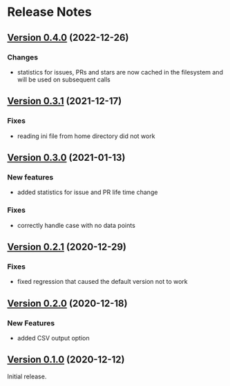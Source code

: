 # Release Notes

## [Version 0.4.0](https://pypi.org/project/ghrepo-stats/0.4.0/) (2022-12-26)

### Changes
* statistics for issues, PRs and stars are now cached in the filesystem and will be 
  used on subsequent calls

## [Version 0.3.1](https://pypi.org/project/ghrepo-stats/0.3.1/) (2021-12-17)

### Fixes
* reading ini file from home directory did not work

## [Version 0.3.0](https://pypi.org/project/ghrepo-stats/0.3.0/) (2021-01-13)

### New features
* added statistics for issue and PR life time change

### Fixes
* correctly handle case with no data points

## [Version 0.2.1](https://pypi.org/project/ghrepo-stats/0.2.1/) (2020-12-29)

### Fixes
* fixed regression that caused the default version not to work

## [Version 0.2.0](https://pypi.org/project/ghrepo-stats/0.2.0/) (2020-12-18)

### New Features
* added CSV output option

## [Version 0.1.0](https://pypi.org/project/ghrepo-stats/0.1.0/) (2020-12-12)
Initial release.